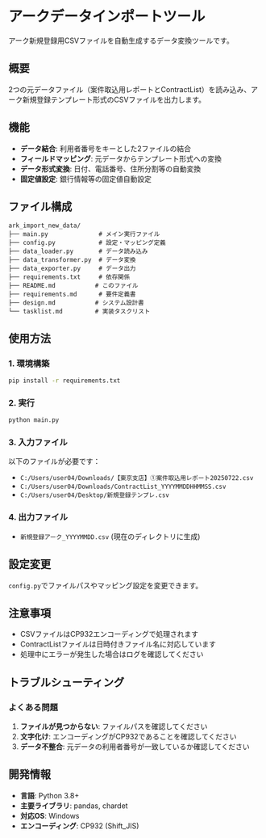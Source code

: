# アークデータインポートツール

アーク新規登録用CSVファイルを自動生成するデータ変換ツールです。

## 概要

2つの元データファイル（案件取込用レポートとContractList）を読み込み、アーク新規登録テンプレート形式のCSVファイルを出力します。

## 機能

- **データ結合**: 利用者番号をキーとした2ファイルの結合
- **フィールドマッピング**: 元データからテンプレート形式への変換
- **データ形式変換**: 日付、電話番号、住所分割等の自動変換
- **固定値設定**: 銀行情報等の固定値自動設定

## ファイル構成

```
ark_import_new_data/
├── main.py              # メイン実行ファイル
├── config.py            # 設定・マッピング定義
├── data_loader.py       # データ読み込み
├── data_transformer.py  # データ変換
├── data_exporter.py     # データ出力
├── requirements.txt     # 依存関係
├── README.md           # このファイル
├── requirements.md      # 要件定義書
├── design.md           # システム設計書
└── tasklist.md         # 実装タスクリスト
```

## 使用方法

### 1. 環境構築
```bash
pip install -r requirements.txt
```

### 2. 実行
```bash
python main.py
```

### 3. 入力ファイル
以下のファイルが必要です：
- `C:/Users/user04/Downloads/【東京支店】①案件取込用レポート20250722.csv`
- `C:/Users/user04/Downloads/ContractList_YYYYMMDDHHMMSS.csv`
- `C:/Users/user04/Desktop/新規登録テンプレ.csv`

### 4. 出力ファイル
- `新規登録アーク_YYYYMMDD.csv` (現在のディレクトリに生成)

## 設定変更

`config.py`でファイルパスやマッピング設定を変更できます。

## 注意事項

- CSVファイルはCP932エンコーディングで処理されます
- ContractListファイルは日時付きファイル名に対応しています
- 処理中にエラーが発生した場合はログを確認してください

## トラブルシューティング

### よくある問題
1. **ファイルが見つからない**: ファイルパスを確認してください
2. **文字化け**: エンコーディングがCP932であることを確認してください
3. **データ不整合**: 元データの利用者番号が一致しているか確認してください

## 開発情報

- **言語**: Python 3.8+
- **主要ライブラリ**: pandas, chardet
- **対応OS**: Windows
- **エンコーディング**: CP932 (Shift_JIS)